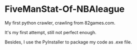 # FiveManStat-Of-NBAleague

My first python crawler, crawling from 82games.com.

It's my first attempt, still not perfect enough.

Besides, I use the PyInstaller to package my code as .exe file.
